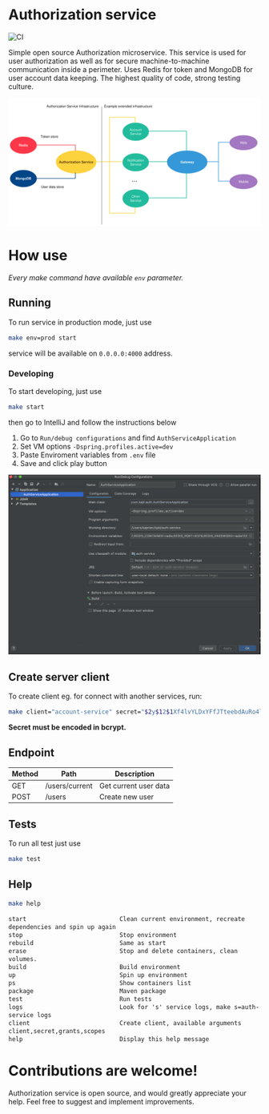 # Authorization service

![CI](https://github.com/cv65kr/authorization-service/workflows/CI/badge.svg?branch=master)

Simple open source Authorization microservice. This service is used for user authorization as well as for secure machine-to-machine communication inside a perimeter. Uses Redis for token and MongoDB for user account data keeping. The highest quality of code, strong testing culture.

![Infrastructure schema](./docs/images/schema.png)

# How use

*Every make command have available `env` parameter.*

## Running

To run service in production mode, just use

```bash
make env=prod start
```

service will be available on `0.0.0.0:4000` address.

### Developing

To start developing, just use

```bash
make start
```

then go to IntelliJ and follow the instructions below

1. Go to `Run/debug configurations` and find `AuthServiceApplication`
2. Set VM options `-Dspring.profiles.active=dev`
3. Paste Enviroment variables from `.env` file
4. Save and click play button

![IntelliJ configuration](./docs/images/intellij.png)

## Create server client

To create client eg. for connect with another services, run:

```bash
make client="account-service" secret="$2y$12$1Xf4lvYLDxYFfJTteebdAuRo4lxrQ1uj1tuhBdDeOPaQstYevfG8u" grants="client_credentials,refresh_token" scopes="server" client
```

**Secret must be encoded in bcrypt.**

## Endpoint

Method	| Path	| Description
------------- | ------------------------- | ------------- |
GET	| /users/current	| Get current user data
POST	| /users	| Create new user

## Tests

To run all test just use

```bash
make test
```

## Help

```bash
make help
```

```
start                          Clean current environment, recreate dependencies and spin up again
stop                           Stop environment
rebuild                        Same as start
erase                          Stop and delete containers, clean volumes.
build                          Build environment
up                             Spin up environment
ps                             Show containers list
package                        Maven package
test                           Run tests
logs                           Look for 's' service logs, make s=auth-service logs
client                         Create client, available arguments client,secret,grants,scopes
help                           Display this help message
```

# Contributions are welcome!

Authorization service is open source, and would greatly appreciate your help. Feel free to suggest and implement improvements.